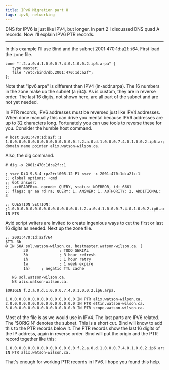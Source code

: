 ```yaml
---
title: IPv6 Migration part 8
tags: ipv6, networking
---
```


DNS for IPV6 is just like IPV4, but longer. In part 2 I discussed DNS quad A
records. Now I'll explain IPV6 PTR records.

---

In this example I'll use Bind and the subnet 2001:470:1d:a2f::/64. First load
the zone file.

    zone "f.2.a.0.d.1.0.0.0.7.4.0.1.0.0.2.ip6.arpa" {
       type master;
       file "/etc/bind/db.2001:470:1d:a2f";
    };

Note that "ipv6.arpa" is different than IPV4 (in-addr.arpa). The 16 numbers in
the zone make up the subnet (a /64). As is custom, they are in reverse order.
The last 16 digits, not shown here, are all part of the subnet and are not yet
needed.

In PTR records, IPV6 addresses must be reversed just like IPV4 addresses. When
done manually this can drive you mental because IPV6 addresses are up to 32
characters long. Fortunately you can use tools to reverse these for you.
Consider the humble host command.

    # host 2001:470:1d:a2f::1
    1.0.0.0.0.0.0.0.0.0.0.0.0.0.0.0.f.2.a.0.d.1.0.0.0.7.4.0.1.0.0.2.ip6.arpa domain name pointer alix.watson-wilson.ca.

Also, the dig command.

    # dig -x 2001:470:1d:a2f::1

    ; <<>> DiG 9.8.4-rpz2+rl005.12-P1 <<>> -x 2001:470:1d:a2f::1
    ;; global options: +cmd
    ;; Got answer:
    ;; ->>HEADER<<- opcode: QUERY, status: NOERROR, id: 6661
    ;; flags: qr aa rd ra; QUERY: 1, ANSWER: 1, AUTHORITY: 2, ADDITIONAL: 3

    ;; QUESTION SECTION:
    ;1.0.0.0.0.0.0.0.0.0.0.0.0.0.0.0.f.2.a.0.d.1.0.0.0.7.4.0.1.0.0.2.ip6.arpa. IN PTR

Avid script writers are invited to create ingenious ways to cut the first or
last 16 digits as needed. Next up the zone file.

    ;; 2001:470:1d:a2f/64
    $TTL 3h
    @ IN SOA sol.watson-wilson.ca. hostmaster.watson-wilson.ca. (
            30              ; TODO SERIAL
            3h              ; 3 hour refresh
            1h              ; 1 hour retry
            1w              ; 1 week expire
            1h)     ; negatic TTL cache

       NS sol.watson-wilson.ca.
       NS alix.watson-wilson.ca.

    $ORIGIN f.2.a.0.d.1.0.0.0.7.4.0.1.0.0.2.ip6.arpa.

    1.0.0.0.0.0.0.0.0.0.0.0.0.0.0.0 IN PTR alix.watson-wilson.ca.
    2.0.0.0.0.0.0.0.0.0.0.0.0.0.0.0 IN PTR ettin.watson-wilson.ca.
    3.0.0.0.0.0.0.0.0.0.0.0.0.0.0.0 IN PTR scope.watson-wilson.ca.

Most of the file is as we would use in IPV4. The last parts are IPV6 related.
The '$ORIGIN' denotes the subnet. This is a short cut. Bind will know to add
this to the PTR records below it. The PTR records show the last 16 digits of
the IP address, again in reverse order. Bind will put the origin and the PTR
record together like this:

    1.0.0.0.0.0.0.0.0.0.0.0.0.0.0.0.f.2.a.0.d.1.0.0.0.7.4.0.1.0.0.2.ip6.arpa IN PTR alix.watson-wilson.ca.

That's enough for working PTR records in IPV6. I hope you found this help.

